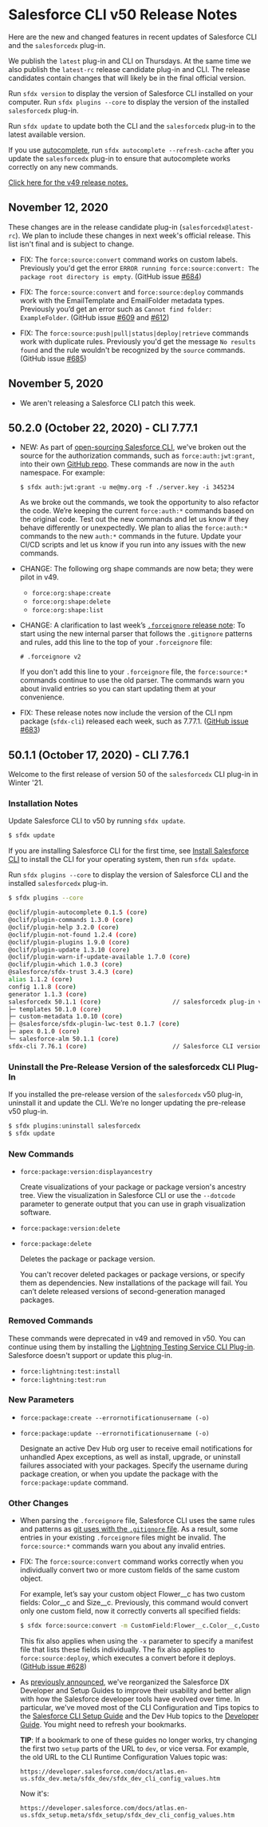 # Salesforce CLI v50 Release Notes

Here are the new and changed features in recent updates of Salesforce CLI and the `salesforcedx` plug-in. 

We publish the `latest` plug-in and CLI on Thursdays. At the same time we also publish the `latest-rc` release candidate plug-in and CLI. The release candidates contain changes that will likely be in the final official version. 

Run `sfdx version` to display the version of Salesforce CLI installed on your computer. Run `sfdx plugins --core` to display the version of the installed `salesforcedx` plug-in.

Run `sfdx update` to update both the CLI and the `salesforcedx` plug-in to the latest available version.

If you use [autocomplete](https://developer.salesforce.com/docs/atlas.en-us.sfdx_setup.meta/sfdx_setup/sfdx_dev_cli_autocomplete.htm), run `sfdx autocomplete --refresh-cache` after you update the `salesforcedx` plug-in to ensure that autocomplete works correctly on any new commands.

[Click here for the v49 release notes.](./v49.md)

## November 12, 2020 

These changes are in the release candidate plug-in (`salesforcedx@latest-rc`). We plan to include these changes in next week's official release. This list isn't final and is subject to change. 

* FIX: The `force:source:convert` command works on custom labels. Previously you'd get the error `ERROR running force:source:convert: The package root directory is empty`. (GitHub issue [#684](https://github.com/forcedotcom/cli/issues/684))

* FIX: The `force:source:convert` and `force:source:deploy` commands work with the EmailTemplate and EmailFolder metadata types. Previously you’d get an error such as `Cannot find folder: ExampleFolder`. (GitHub issue [#609](https://github.com/forcedotcom/cli/issues/609) and [#612](https://github.com/forcedotcom/cli/issues/612))

* FIX: The `force:source:push|pull|status|deploy|retrieve` commands work with duplicate rules. Previously you'd get the message `No results found` and the rule wouldn't be recognized by the `source` commands.    (GitHub issue [#685](https://github.com/forcedotcom/cli/issues/685))

## November 5, 2020

* We aren't releasing a Salesforce CLI patch this week.

## 50.2.0 (October 22, 2020) - CLI 7.77.1

* NEW: As part of [open-sourcing Salesforce CLI](https://developer.salesforce.com/blogs/2020/05/open-sourcing-salesforce-cli.html), we've broken out the source for the authorization commands, such as `force:auth:jwt:grant`, into their own [GitHub repo](https://github.com/salesforcecli/plugin-auth). These commands are now in the `auth` namespace. For example: 

    `$ sfdx auth:jwt:grant -u me@my.org -f ./server.key -i 345234`
    
     As we broke out the commands, we took the opportunity to also refactor the code. We’re keeping the current `force:auth:*` commands based on the original code. Test out the new commands and let us know if they behave differently or unexpectedly. We plan to alias the `force:auth:*` commands to the new `auth:*` commands in the future. Update your CI/CD scripts and let us know if you run into any issues with the new commands.

* CHANGE: The following org shape commands are now beta; they were pilot in v49.

  * `force:org:shape:create`
  * `force:org:shape:delete`
  * `force:org:shape:list`

* CHANGE:  A clarification to last week’s [`.forceignore` release note](#other-changes): To start using the new internal parser that follows the `.gitignore` patterns and rules, add this line to the top of your `.forceignore` file:

    `# .forceignore v2`

    If you don't add this line to your `.forceignore` file, the `force:source:*` commands continue to use the old parser.  The commands warn you about invalid entries so you can start updating them at your convenience. 

* FIX: These release notes now include the version of the CLI npm package (`sfdx-cli`) released each week, such as 7.77.1. ([GitHub issue #683](../../../issues/683))

## 50.1.1 (October 17, 2020) - CLI 7.76.1

Welcome to the first release of version 50 of the `salesforcedx` CLI plug-in in Winter '21. 

### Installation Notes

Update Salesforce CLI to v50 by running `sfdx update`.

```bash
$ sfdx update
```

If you are installing Salesforce CLI for the first time, see [Install Salesforce CLI](https://developer.salesforce.com/docs/atlas.en-us.sfdx_setup.meta/sfdx_setup/sfdx_setup_install_cli.htm#sfdx_setup_install_cli) to install the CLI for your operating system, then run `sfdx update`.

Run `sfdx plugins --core` to display the version of Salesforce CLI and the installed `salesforcedx` plug-in.

```bash
$ sfdx plugins --core

@oclif/plugin-autocomplete 0.1.5 (core)
@oclif/plugin-commands 1.3.0 (core)
@oclif/plugin-help 3.2.0 (core)
@oclif/plugin-not-found 1.2.4 (core)
@oclif/plugin-plugins 1.9.0 (core)
@oclif/plugin-update 1.3.10 (core)
@oclif/plugin-warn-if-update-available 1.7.0 (core)
@oclif/plugin-which 1.0.3 (core)
@salesforce/sfdx-trust 3.4.3 (core)
alias 1.1.2 (core)
config 1.1.8 (core)
generator 1.1.3 (core)
salesforcedx 50.1.1 (core)                    // salesforcedx plug-in version
├─ templates 50.1.0 (core)
├─ custom-metadata 1.0.10 (core)
├─ @salesforce/sfdx-plugin-lwc-test 0.1.7 (core)
├─ apex 0.1.0 (core)
└─ salesforce-alm 50.1.1 (core)
sfdx-cli 7.76.1 (core)                        // Salesforce CLI version
```

### Uninstall the Pre-Release Version of the salesforcedx CLI Plug-In

If you installed the pre-release version of the `salesforcedx` v50 plug-in, uninstall it and update the CLI. We’re no longer updating the pre-release v50 plug-in.

```bash
$ sfdx plugins:uninstall salesforcedx
$ sfdx update
```

### New Commands

* `force:package:version:displayancestry`

    Create visualizations of your package or package version's ancestry tree. View the visualization in Salesforce CLI or use the `--dotcode` parameter to generate output that you can use in graph visualization software.

* `force:package:version:delete`
* `force:package:delete`

    Deletes the package or package version.

    You can't recover deleted packages or package versions, or specify them as dependencies. New installations of the package will fail. You can’t delete released versions of second-generation managed packages.

### Removed Commands

These commands were deprecated in v49 and removed in v50.  You can continue using them by installing the [Lightning Testing Service CLI Plug-in](https://github.com/forcedotcom/plugin-lightning-test-service). Salesforce doesn't support or update this plug-in.

* `force:lightning:test:install`
* `force:lightning:test:run`

### New Parameters

* `force:package:create --errornotificationusername (-o)`
* `force:package:update --errornotificationusername (-o)`

    Designate an active Dev Hub org user to receive email notifications for unhandled Apex exceptions, as well as install, upgrade, or uninstall failures associated with your packages. Specify the username during package creation, or when you update the package with the `force:package:update` command.

### Other Changes

* When parsing the `.forceignore` file, Salesforce CLI uses the same rules and patterns as [git uses with the `.gitignore` file](https://git-scm.com/docs/gitignore). As a result, some entries in your existing `.forceignore` files might be invalid. The `force:source:*` commands warn you about any invalid entries.  

* FIX: The `force:source:convert` command works correctly when you individually convert two or more custom fields of the same custom object.  

    For example, let’s say your custom object Flower__c has two custom fields: Color__c and Size__c. Previously, this command would convert only one custom field, now it correctly converts all specified fields:

    ```bash
    $ sfdx force:source:convert -m CustomField:Flower__c.Color__c,CustomField:Flower__c.Size__c
    ```

    This fix also applies when using the `-x` parameter to specify a manifest file that lists these fields individually. The fix also applies to `force:source:deploy`, which executes a convert before it deploys.  ([GitHub issue #628](../../../issues/628))
    
* As [previously announced](./v49.md#49140-october-8-2020), we've reorganized the Salesforce DX Developer and Setup Guides to improve their usability and better align with how the Salesforce developer tools have evolved over time. In particular, we've moved most of the CLI Configuration and Tips topics to the [Salesforce CLI Setup Guide](https://developer.salesforce.com/docs/atlas.en-us.sfdx_setup.meta/sfdx_setup/sfdx_setup_intro.htm) and the Dev Hub topics to the [Developer Guide](https://developer.salesforce.com/docs/atlas.en-us.sfdx_dev.meta/sfdx_dev/sfdx_dev_intro.htm). You might need to refresh your bookmarks.  

    **TIP**: If a bookmark to one of these guides no longer works, try changing the first two `setup` parts of the URL to `dev`, or vice versa. For example, the old URL to the CLI Runtime Configuration Values topic was:
 
    `https://developer.salesforce.com/docs/atlas.en-us.sfdx_dev.meta/sfdx_dev/sfdx_dev_cli_config_values.htm`
 
    Now it's:
 
    `https://developer.salesforce.com/docs/atlas.en-us.sfdx_setup.meta/sfdx_setup/sfdx_dev_cli_config_values.htm`
